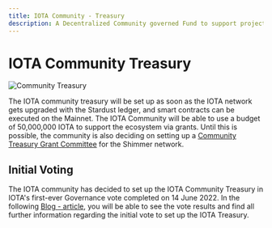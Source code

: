 ```yaml
---
title: IOTA Community - Treasury
description: A Decentralized Community governed Fund to support projects in the IOTA Ecosystem and Support the community
---
```


# IOTA Community Treasury

![Community Treasury](https://github.com/iota-community/Community-Governance/raw/main/assets/iota_community_treasury.png)

The IOTA community treasury will be set up as soon as the IOTA network gets upgraded with the Stardust ledger, and smart contracts can be executed on the Mainnet. The IOTA Community will be able to use a budget of 50,000,000 IOTA to support the ecosystem via grants. Until this is possible, the community is also deciding on setting up a [Community Treasury Grant Committee](https://govern.iota.org/t/sgp-0005-shimmer-community-treasury-grant-committee/1576) for the Shimmer network.

## Initial Voting

The IOTA community has decided to set up the IOTA Community Treasury in IOTA's first-ever Governance vote completed on 14 June 2022. In the following [Blog - article](https://blog.iota.org/community-treasury-vote-final-results/), you will be able to see the vote results and find all further information regarding the initial vote to set up the IOTA Treasury.
